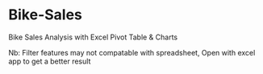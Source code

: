 # Bike-Sales
Bike Sales Analysis with Excel Pivot Table &amp; Charts

Nb: Filter features may not compatable with spreadsheet, Open with excel app to get a better result
